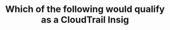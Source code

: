 ---
layout: answer
title: "Which of the following would qualify as a CloudTrail Insig"
blurb: "CloudTrail Insights use AI and machine learning to discover anomalies in how your account is being used. Unusual resource provisioning, IAM actions or a l"
quid: 44
---